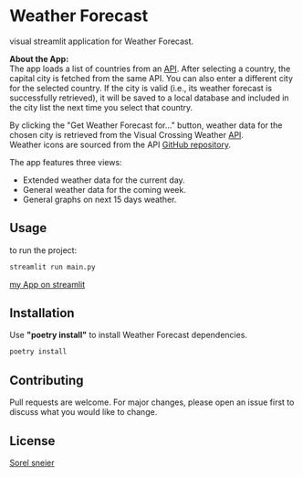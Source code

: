 # Weather Forecast

visual streamlit application for Weather Forecast.<p>
<b>About the App:</b>
<br>The app loads a list of countries from an [API](https://documenter.getpostman.com/view/1134062/T1LJjU52). After selecting a country, the capital city is fetched from the same API.
You can also enter a different city for the selected country. If the city is valid (i.e., its weather forecast is successfully retrieved), it will be saved to a local database and included in the city list the next time you select that country.

By clicking the "Get Weather Forecast for..." button, weather data for the chosen city is retrieved from the Visual Crossing Weather [API](https://www.visualcrossing.com/weather-api). 
<br>Weather icons are sourced from the API [GitHub repository](https://github.com/visualcrossing/WeatherIcons).

The app features three views:
<ul>
<li>Extended weather data for the current day.</li>
<li>General weather data for the coming week.</li>
<li>General graphs on next 15 days weather.</li>
</ul>

## Usage
to run the project: 
```bash
streamlit run main.py
```

[my App on streamlit](https://weather-foqetxesl27kohmgauhd3f.streamlit.app/)


## Installation

Use <b>"poetry install"</b> to install Weather Forecast dependencies.

```bash
poetry install
```

## Contributing

Pull requests are welcome. For major changes, please open an issue first
to discuss what you would like to change.

## License

[Sorel sneier](https://github.com/sorelsh)